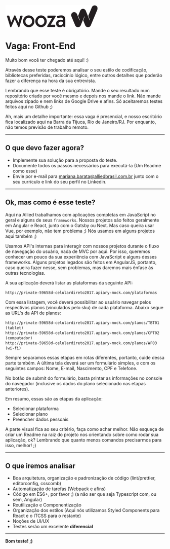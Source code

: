![Logo Allied](./src/images/logo.png)

# Vaga: Front-End

Muito bom você ter chegado até aqui! :)

Através desse teste poderemos analisar o seu estilo de codificação, bibliotecas preferidas, raciocínio lógico, entre outros detalhes que poderão fazer a diferença na hora da sua entrevista.

Lembrando que esse teste é obrigatório. Mande o seu resultado num repositório criado por você mesmo e depois nos mande o link. Não mande arquivos zipado e nem links de Google Drive e afins. Só aceitaremos testes feitos aqui no Github ;)

Ah, mais um detalhe importante: essa vaga é presencial, e nosso escritório fica localizado aqui na Barra da Tijuca, Rio de Janeiro/RJ. Por enquanto, não temos previsão de trabalho remoto.

---

## O que devo fazer agora?

* Implemente sua solução para a proposta do teste.
* Documente todos os passos necessários para executá-la (Um Readme como esse)
* Envie por e-mail para mariana.barata@alliedbrasil.com.br junto com o seu currículo e link do seu perfil no Linkedin.

---

## Ok, mas como é esse teste?

Aqui na Allied trabalhamos com aplicações completas em JavaScript no geral e alguns de seus `frameworks`. Nossos projetos são feitos geralmente em Angular e React, junto com o Gatsby ou Next. Mas caso queira usar Vue, por exemplo, não tem problema ;) Nós usamos em alguns projetos aqui também ;)

Usamos API's internas para interagir com nossos projetos durante o fluxo de navegação do usuário, nada de MVC por aqui. Por isso, queremos conhecer um pouco da sua experiência com JavaScript e alguns desses frameworks. Alguns projetos legados são feitos em AngularJS, portanto, caso queira fazer nesse, sem problemas, mas daremos mais ênfase às outras tecnologias.

A sua aplicação deverá listar as plataformas da seguinte API:
```
http://private-59658d-celulardireto2017.apiary-mock.com/plataformas
```
Com essa listagem, você deverá possibilitar ao usuário navegar pelos respectivos planos (vinculados pelo sku) de cada plataforma. Abaixo segue as URL's da API de planos:

```
http://private-59658d-celulardireto2017.apiary-mock.com/planos/TBT01 (tablet)
http://private-59658d-celulardireto2017.apiary-mock.com/planos/CPT02 (computador)
http://private-59658d-celulardireto2017.apiary-mock.com/planos/WF03 (wi-fi)
```

Sempre separamos essas etapas em rotas diferentes, portanto, cuide dessa parte também. A última tela deverá ser um formulário simples, e com os seguintes campos: Nome, E-mail, Nascimento, CPF e Telefone.

No botão de submit do formulário, basta printar as informações no console do navegador (inclusive os dados do plano selecionado nas etapas anteriores).

Em resumo, essas são as etapas da aplicação:

* Selecionar plataforma
* Selecionar plano
* Preencher dados pessoais

A parte visual fica ao seu critério, faça como achar melhor. Não esqueça de criar um Readme na raiz do projeto nos orientando sobre como rodar sua aplicação, ok? Lembrando que quanto menos comandos precisarmos para isso, melhor! ;)

---

## O que iremos analisar

* Boa arquitetura, organização e padronização de código (lint/prettier, editorconfig, csscomb)
* Automatização de tarefas (Webpack e afins)
* Código em ES6+, por favor ;) (a não ser que seja Typescript com, ou sem, Angular)
* Reutilização e Componentização
* Organização dos estilos (Aqui nós utilizamos Styled Components para React e o ITCSS para o restante)
* Noções de UI/UX
* Testes serão um excelente **diferencial**

---

**Bom teste! ;)**
